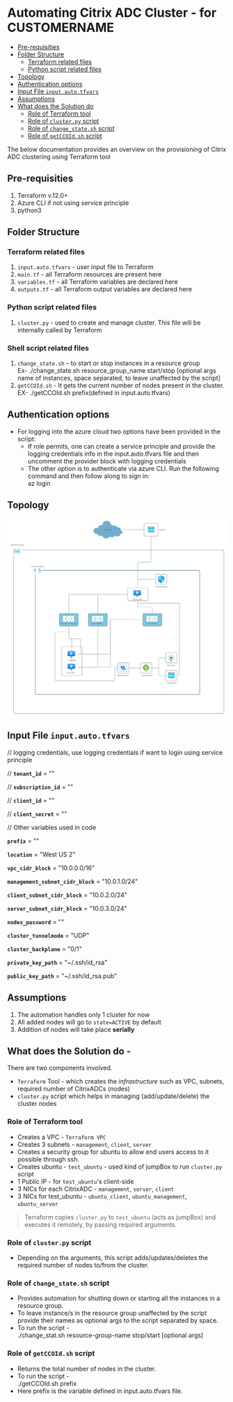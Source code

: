 # Automating Citrix ADC Cluster - for CUSTOMERNAME
- [Pre-requisities](#pre-requisities)
- [Folder Structure](#folder-structure)
  * [Terraform related files](#terraform-related-files)
  * [Python script related files](#python-script-related-files)
- [Topology](#topology)
- [Authentication options](#Authentication-options)
- [Input File `input.auto.tfvars`](#input-file-inputautotfvars)
- [Assumptions](#assumptions)
- [What does the Solution do](#what-does-the-solution-do)
  * [Role of Terraform tool](#role-of-terraform-tool)
  * [Role of `cluster.py` script](#role-of-clusterpy-script)
  * [Role of `change_state.sh` script](#role-of-change_statesh-script)
  * [Role of `getCCOId.sh` script](#role-of-getCCOIdsh-script)

The below documentation provides an overview on the provisioning of Citrix ADC clustering using Terraform tool

## Pre-requisities
1. Terraform v.12.0+
2. Azure CLI if not using service principle
3. python3


## Folder Structure
### Terraform related files
1. `input.auto.tfvars` - user input file to Terraform
2. `main.tf` - all Terraform resources are present here
3. `variables.tf` - all Terraform variables are declared here
4. `outputs.tf` - all Terraform output variables are declared here

### Python script related files
1. `cluster.py` - used to create and manage cluster. This file will be internally called by Terraform

### Shell script related files
1. `change_state.sh` – to start or stop instances in a resource group <br>
    Ex- ./change_state.sh resource_group_name start/stop [optional args name of instances, space separated, to leave unaffected by the script]
2. `getCCOId.sh` - It gets the current number of nodes present in the cluster. <br>
    EX- ./getCCOId.sh prefix(defined in input.auto.tfvars)
    
## Authentication options
- For logging into the azure cloud two options have been provided in the script:
  * If role permits, one can create a service principle and provide the logging credentials info in the input.auto.tfvars file and then uncomment the provider block with logging credentials
  * The other option is to authenticate via azure CLI. Run the following command and then follow along to sign in: <br>
    az login
    
## Topology
![Image of Cluster Topology](cluster-topology1.png)

## Input File `input.auto.tfvars`

// logging credentials, use logging credentials if want to login using service principle

// **`tenant_id`**                       = ""

// **`subscription_id`**                 = ""

// **`client_id`**                       = ""

// **`client_secret`**                   = ""

// Other variables used in code

**`prefix`**                          = ""

**`location`**                        = "West US 2"

**`vpc_cidr_block`**                  = "10.0.0.0/16"

**`management_subnet_cidr_block`**    = "10.0.1.0/24"

**`client_subnet_cidr_block`**        = "10.0.2.0/24"

**`server_subnet_cidr_block`**        = "10.0.3.0/24"

**`nodes_password`**                  = ""

**`cluster_tunnelmode`**              = "UDP"

**`cluster_backplane`**               = "0/1"

**`private_key_path`**                = "~/.ssh/id_rsa"

**`public_key_path`**                 = "~/.ssh/id_rsa.pub"



## Assumptions
1. The automation handles only 1 cluster for now
2. All added nodes will go to `state=ACTIVE` by default
3. Addition of nodes will take place **serially**

## What does the Solution do -
There are two components involved.
- `Terraform` Tool - which creates the *infrastructure* such as VPC, subnets, required number of CitrixADCs (nodes)
- `cluster.py` script which helps in managing (add/update/delete) the cluster nodes

### Role of Terraform tool
- Creates a VPC - `Terraform VPC`
- Creates 3 subnets - `management`, `client`, `server`
- Creates a security group for ubuntu to allow end users access to it possible through ssh.
- Creates ubuntu - `test_ubuntu` - used kind of jumpBox to run `cluster.py` script
- 1 Public IP - for `test_ubuntu`'s client-side
- 3 NICs for each CitrixADC - `management`, `server`, `client`
- 3 NICs for test_ubuntu - `ubuntu_client`, `ubuntu_management`, `ubuntu_server`
> Terraform copies `cluster.py` to `test_ubuntu` (acts as jumpBox) and executes it remotely, by passing required arguments.

### Role of `cluster.py` script
- Depending on the arguments, this script adds/updates/deletes the required number of nodes to/from the cluster.

### Role of `change_state.sh` script
- Provides automation for shutting down or starting all the instances in a resource group.
- To leave instance/s in the resource group unaffected by the script provide their names as optional args to the script separated by space.
- To run the script - <br>
 ./change_stat.sh resource-group-name stop/start [optional args]

### Role of `getCCOId.sh` script
- Returns the total number of nodes in the cluster.
- To run the script - <br> 
 ./getCCOId.sh prefix
- Here prefix is the variable defined in input.auto.tfvars file.
